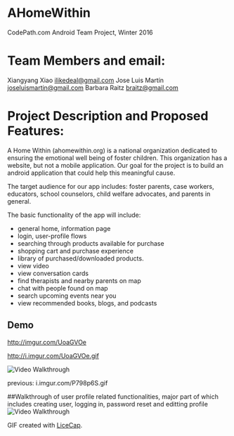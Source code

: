 # AHomeWithin

CodePath.com Android Team Project, Winter 2016


# Team Members and email:
Xiangyang Xiao <ilikedeal@gmail.com>
Jose Luis Martín <joseluismartin@gmail.com>
Barbara Raitz <braitz@gmail.com>

# Project Description and Proposed Features:
A Home Within (ahomewithin.org) is a national organization dedicated to ensuring the emotional well being of foster children.  This organization has a website, but not a mobile application.  Our goal for the project is to build an android application that could help this meaningful cause.

The target audience for our app includes: foster parents, case workers, educators, school counselors, child welfare advocates, and parents in general.  

The basic functionality of the app will include: 
*  general home, information page
*  login, user-profile flows
*  searching through products available for purchase
*  shopping cart and purchase experience
*  library of purchased/downloaded products.
*  view video
*  view conversation cards
*  find therapists and nearby parents on map
*  chat with people found on map
* search upcoming events near you
* view recommended books, blogs, and podcasts


## Demo

http://imgur.com/UoaGVOe

http://i.imgur.com/UoaGVOe.gif


<img src='http://i.imgur.com/UoaGVOe.gif?1' title='Video Walkthrough' width='' alt='Video Walkthrough' />

previous:  i.imgur.com/P798p6S.gif

##Walkthrough of user profile related functionalities, major part of which includes creating user, logging in, password reset and editting profile
<img src='https://www.dropbox.com/s/zd1rep40gn5ag7h/walkthrough.gif?dl=0' title='Video Walkthrough' width='' alt='Video Walkthrough' />


GIF created with [LiceCap](http://www.cockos.com/licecap/).
